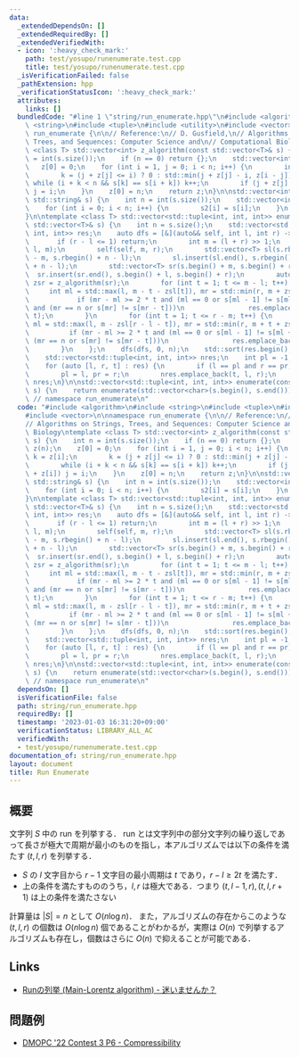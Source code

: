 ```yaml
---
data:
  _extendedDependsOn: []
  _extendedRequiredBy: []
  _extendedVerifiedWith:
  - icon: ':heavy_check_mark:'
    path: test/yosupo/runenumerate.test.cpp
    title: test/yosupo/runenumerate.test.cpp
  _isVerificationFailed: false
  _pathExtension: hpp
  _verificationStatusIcon: ':heavy_check_mark:'
  attributes:
    links: []
  bundledCode: "#line 1 \"string/run_enumerate.hpp\"\n#include <algorithm>\n#include\
    \ <string>\n#include <tuple>\n#include <utility>\n#include <vector>\n\nnamespace\
    \ run_enumerate {\n\n// Reference:\n// D. Gusfield,\n// Algorithms on Strings,\
    \ Trees, and Sequences: Computer Science and\n// Computational Biology\ntemplate\
    \ <class T> std::vector<int> z_algorithm(const std::vector<T>& s) {\n    int n\
    \ = int(s.size());\n    if (n == 0) return {};\n    std::vector<int> z(n);\n \
    \   z[0] = 0;\n    for (int i = 1, j = 0; i < n; i++) {\n        int& k = z[i];\n\
    \        k = (j + z[j] <= i) ? 0 : std::min(j + z[j] - i, z[i - j]);\n       \
    \ while (i + k < n && s[k] == s[i + k]) k++;\n        if (j + z[j] < i + z[i])\
    \ j = i;\n    }\n    z[0] = n;\n    return z;\n}\n\nstd::vector<int> z_algorithm(const\
    \ std::string& s) {\n    int n = int(s.size());\n    std::vector<int> s2(n);\n\
    \    for (int i = 0; i < n; i++) {\n        s2[i] = s[i];\n    }\n    return z_algorithm(s2);\n\
    }\n\ntemplate <class T> std::vector<std::tuple<int, int, int>> enumerate(const\
    \ std::vector<T>& s) {\n    int n = s.size();\n    std::vector<std::tuple<int,\
    \ int, int>> res;\n    auto dfs = [&](auto&& self, int l, int r) -> void {\n \
    \       if (r - l <= 1) return;\n        int m = (l + r) >> 1;\n        self(self,\
    \ l, m);\n        self(self, m, r);\n        std::vector<T> sl(s.rbegin() + n\
    \ - m, s.rbegin() + n - l);\n        sl.insert(sl.end(), s.rbegin() + n - r, s.rbegin()\
    \ + n - l);\n        std::vector<T> sr(s.begin() + m, s.begin() + r);\n      \
    \  sr.insert(sr.end(), s.begin() + l, s.begin() + r);\n        auto zsl = z_algorithm(sl),\
    \ zsr = z_algorithm(sr);\n        for (int t = 1; t <= m - l; t++) {\n       \
    \     int ml = std::max(l, m - t - zsl[t]), mr = std::min(r, m + zsr[r - l - t]);\n\
    \            if (mr - ml >= 2 * t and (ml == 0 or s[ml - 1] != s[ml + t - 1])\
    \ and (mr == n or s[mr] != s[mr - t]))\n                res.emplace_back(ml, mr,\
    \ t);\n        }\n        for (int t = 1; t <= r - m; t++) {\n            int\
    \ ml = std::max(l, m - zsl[r - l - t]), mr = std::min(r, m + t + zsr[t]);\n  \
    \          if (mr - ml >= 2 * t and (ml == 0 or s[ml - 1] != s[ml + t - 1]) and\
    \ (mr == n or s[mr] != s[mr - t]))\n                res.emplace_back(ml, mr, t);\n\
    \        }\n    };\n    dfs(dfs, 0, n);\n    std::sort(res.begin(), res.end());\n\
    \    std::vector<std::tuple<int, int, int>> nres;\n    int pl = -1, pr = -1;\n\
    \    for (auto [l, r, t] : res) {\n        if (l == pl and r == pr) continue;\n\
    \        pl = l, pr = r;\n        nres.emplace_back(t, l, r);\n    }\n    return\
    \ nres;\n}\n\nstd::vector<std::tuple<int, int, int>> enumerate(const std::string&\
    \ s) {\n    return enumerate(std::vector<char>(s.begin(), s.end()));\n}\n\n} \
    \ // namespace run_enumerate\n"
  code: "#include <algorithm>\n#include <string>\n#include <tuple>\n#include <utility>\n\
    #include <vector>\n\nnamespace run_enumerate {\n\n// Reference:\n// D. Gusfield,\n\
    // Algorithms on Strings, Trees, and Sequences: Computer Science and\n// Computational\
    \ Biology\ntemplate <class T> std::vector<int> z_algorithm(const std::vector<T>&\
    \ s) {\n    int n = int(s.size());\n    if (n == 0) return {};\n    std::vector<int>\
    \ z(n);\n    z[0] = 0;\n    for (int i = 1, j = 0; i < n; i++) {\n        int&\
    \ k = z[i];\n        k = (j + z[j] <= i) ? 0 : std::min(j + z[j] - i, z[i - j]);\n\
    \        while (i + k < n && s[k] == s[i + k]) k++;\n        if (j + z[j] < i\
    \ + z[i]) j = i;\n    }\n    z[0] = n;\n    return z;\n}\n\nstd::vector<int> z_algorithm(const\
    \ std::string& s) {\n    int n = int(s.size());\n    std::vector<int> s2(n);\n\
    \    for (int i = 0; i < n; i++) {\n        s2[i] = s[i];\n    }\n    return z_algorithm(s2);\n\
    }\n\ntemplate <class T> std::vector<std::tuple<int, int, int>> enumerate(const\
    \ std::vector<T>& s) {\n    int n = s.size();\n    std::vector<std::tuple<int,\
    \ int, int>> res;\n    auto dfs = [&](auto&& self, int l, int r) -> void {\n \
    \       if (r - l <= 1) return;\n        int m = (l + r) >> 1;\n        self(self,\
    \ l, m);\n        self(self, m, r);\n        std::vector<T> sl(s.rbegin() + n\
    \ - m, s.rbegin() + n - l);\n        sl.insert(sl.end(), s.rbegin() + n - r, s.rbegin()\
    \ + n - l);\n        std::vector<T> sr(s.begin() + m, s.begin() + r);\n      \
    \  sr.insert(sr.end(), s.begin() + l, s.begin() + r);\n        auto zsl = z_algorithm(sl),\
    \ zsr = z_algorithm(sr);\n        for (int t = 1; t <= m - l; t++) {\n       \
    \     int ml = std::max(l, m - t - zsl[t]), mr = std::min(r, m + zsr[r - l - t]);\n\
    \            if (mr - ml >= 2 * t and (ml == 0 or s[ml - 1] != s[ml + t - 1])\
    \ and (mr == n or s[mr] != s[mr - t]))\n                res.emplace_back(ml, mr,\
    \ t);\n        }\n        for (int t = 1; t <= r - m; t++) {\n            int\
    \ ml = std::max(l, m - zsl[r - l - t]), mr = std::min(r, m + t + zsr[t]);\n  \
    \          if (mr - ml >= 2 * t and (ml == 0 or s[ml - 1] != s[ml + t - 1]) and\
    \ (mr == n or s[mr] != s[mr - t]))\n                res.emplace_back(ml, mr, t);\n\
    \        }\n    };\n    dfs(dfs, 0, n);\n    std::sort(res.begin(), res.end());\n\
    \    std::vector<std::tuple<int, int, int>> nres;\n    int pl = -1, pr = -1;\n\
    \    for (auto [l, r, t] : res) {\n        if (l == pl and r == pr) continue;\n\
    \        pl = l, pr = r;\n        nres.emplace_back(t, l, r);\n    }\n    return\
    \ nres;\n}\n\nstd::vector<std::tuple<int, int, int>> enumerate(const std::string&\
    \ s) {\n    return enumerate(std::vector<char>(s.begin(), s.end()));\n}\n\n} \
    \ // namespace run_enumerate\n"
  dependsOn: []
  isVerificationFile: false
  path: string/run_enumerate.hpp
  requiredBy: []
  timestamp: '2023-01-03 16:31:20+09:00'
  verificationStatus: LIBRARY_ALL_AC
  verifiedWith:
  - test/yosupo/runenumerate.test.cpp
documentation_of: string/run_enumerate.hpp
layout: document
title: Run Enumerate
---
```


## 概要
文字列 $S$ 中の run を列挙する．
run とは文字列中の部分文字列の繰り返しであって長さが極大で周期が最小のものを指し，本アルゴリズムでは以下の条件を満たす $(t, l, r)$ を列挙する．
- $S$ の $l$ 文字目から $r - 1$ 文字目の最小周期は $t$ であり，$r - l \geq 2 t$ を満たす．
- 上の条件を満たすもののうち，$l, r$ は極大である．つまり $(t, l - 1, r), (t, l, r + 1)$ は上の条件を満たさない


計算量は $|S| = n$ として $O(n \log n)$．
また，アルゴリズムの存在からこのような $(t, l, r)$ の個数は $O(n \log n)$ 個であることがわかるが，実際は $O(n)$ で列挙するアルゴリズムも存在し，個数はさらに $O(n)$ で抑えることが可能である．

## Links
- [Runの列挙 (Main-Lorentz algorithm) - 迷いませんか？](https://pazzle1230.hatenablog.com/entry/2019/11/27/234632)

## 問題例
- [DMOPC '22 Contest 3 P6 - Compressibility](https://dmoj.ca/problem/dmopc22c3p6)